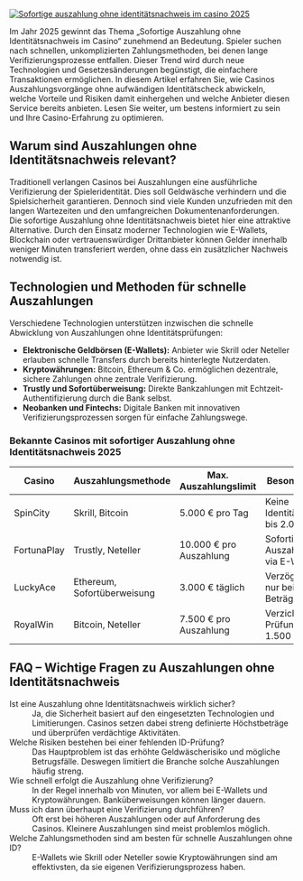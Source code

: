 [![Sofortige auszahlung ohne identitätsnachweis im casino 2025](https://123-caf.pages.dev/gitsignup.png)](https://vrmoo.ru/Bt82HjjY)

<p>Im Jahr 2025 gewinnt das Thema „Sofortige Auszahlung ohne Identitätsnachweis im Casino“ zunehmend an Bedeutung. Spieler suchen nach schnellen, unkomplizierten Zahlungsmethoden, bei denen lange Verifizierungsprozesse entfallen. Dieser Trend wird durch neue Technologien und Gesetzesänderungen begünstigt, die einfachere Transaktionen ermöglichen. In diesem Artikel erfahren Sie, wie Casinos Auszahlungsvorgänge ohne aufwändigen Identitätscheck abwickeln, welche Vorteile und Risiken damit einhergehen und welche Anbieter diesen Service bereits anbieten. Lesen Sie weiter, um bestens informiert zu sein und Ihre Casino-Erfahrung zu optimieren.</p>  <h2>Warum sind Auszahlungen ohne Identitätsnachweis relevant?</h2> <p>Traditionell verlangen Casinos bei Auszahlungen eine ausführliche Verifizierung der Spieleridentität. Dies soll Geldwäsche verhindern und die Spielsicherheit garantieren. Dennoch sind viele Kunden unzufrieden mit den langen Wartezeiten und den umfangreichen Dokumentenanforderungen. Die sofortige Auszahlung ohne Identitätsnachweis bietet hier eine attraktive Alternative. Durch den Einsatz moderner Technologien wie E-Wallets, Blockchain oder vertrauenswürdiger Drittanbieter können Gelder innerhalb weniger Minuten transferiert werden, ohne dass ein zusätzlicher Nachweis notwendig ist.</p>  <h2>Technologien und Methoden für schnelle Auszahlungen</h2> <p>Verschiedene Technologien unterstützen inzwischen die schnelle Abwicklung von Auszahlungen ohne Identitätsprüfungen:</p> <ul>   <li><strong>Elektronische Geldbörsen (E-Wallets):</strong> Anbieter wie Skrill oder Neteller erlauben schnelle Transfers durch bereits hinterlegte Nutzerdaten.</li>   <li><strong>Kryptowährungen:</strong> Bitcoin, Ethereum & Co. ermöglichen dezentrale, sichere Zahlungen ohne zentrale Verifizierung.</li>   <li><strong>Trustly und Sofortüberweisung:</strong> Direkte Bankzahlungen mit Echtzeit-Authentifizierung durch die Bank selbst.</li>   <li><strong>Neobanken und Fintechs:</strong> Digitale Banken mit innovativen Verifizierungsprozessen sorgen für einfache Zahlungswege.</li> </ul>  <h3>Bekannte Casinos mit sofortiger Auszahlung ohne Identitätsnachweis 2025</h3> <table>   <thead>     <tr>       <th>Casino</th>       <th>Auszahlungsmethode</th>       <th>Max. Auszahlungslimit</th>       <th>Besonderheiten</th>     </tr>   </thead>   <tbody>     <tr>       <td>SpinCity</td>       <td>Skrill, Bitcoin</td>       <td>5.000 € pro Tag</td>       <td> Keine Identitätsprüfung bis 2.000 €</td>     </tr>     <tr>       <td>FortunaPlay</td>       <td>Trustly, Neteller</td>       <td>10.000 € pro Auszahlung</td>       <td> Sofortige Auszahlungen via E-Wallets</td>     </tr>     <tr>       <td>LuckyAce</td>       <td>Ethereum, Sofortüberweisung</td>       <td>3.000 € täglich</td>       <td>Verzögerungen nur bei größeren Beträgen</td>     </tr>     <tr>       <td>RoyalWin</td>       <td>Bitcoin, Neteller</td>       <td>7.500 € pro Auszahlung</td>       <td>Verzicht auf ID-Prüfung bis 1.500 €</td>     </tr>   </tbody> </table>  <h2>FAQ – Wichtige Fragen zu Auszahlungen ohne Identitätsnachweis</h2> <dl>   <dt>Ist eine Auszahlung ohne Identitätsnachweis wirklich sicher?</dt>   <dd>Ja, die Sicherheit basiert auf den eingesetzten Technologien und Limitierungen. Casinos setzen dabei streng definierte Höchstbeträge und überprüfen verdächtige Aktivitäten.</dd>    <dt>Welche Risiken bestehen bei einer fehlenden ID-Prüfung?</dt>   <dd>Das Hauptproblem ist das erhöhte Geldwäscherisiko und mögliche Betrugsfälle. Deswegen limitiert die Branche solche Auszahlungen häufig streng.</dd>    <dt>Wie schnell erfolgt die Auszahlung ohne Verifizierung?</dt>   <dd>In der Regel innerhalb von Minuten, vor allem bei E-Wallets und Kryptowährungen. Banküberweisungen können länger dauern.</dd>    <dt>Muss ich dann überhaupt eine Verifizierung durchführen?</dt>   <dd>Oft erst bei höheren Auszahlungen oder auf Anforderung des Casinos. Kleinere Auszahlungen sind meist problemlos möglich.</dd>    <dt>Welche Zahlungsmethoden sind am besten für schnelle Auszahlungen ohne ID?</dt>   <dd>E-Wallets wie Skrill oder Neteller sowie Kryptowährungen sind am effektivsten, da sie eigenen Verifizierungsprozess haben.</dd> </dl>